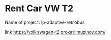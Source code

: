 # Rent Car VW T2

Name of project: lp-adaptive-retrobus

link https://volkswagen-t2.prokatlimuzinov.com/
